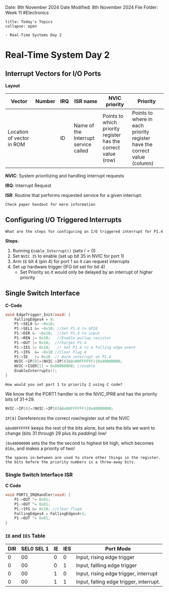 Date: 8th November 2024
Date Modified: 8th November 2024
File Folder: Week 11
#Electronics

```ad-abstract
title: Today's Topics
collapse: open

- Real-Time Systems Day 2

```

# Real-Time System Day 2

## Interrupt Vectors for I/O Ports

**Layout**

| Vector                    | Number | IRQ | ISR name                             | NVIC priority                                                 | Priority                                                                  |
| ------------------------- | ------ | --- | ------------------------------------ | ------------------------------------------------------------- | ------------------------------------------------------------------------- |
| Location of vector in ROM |        | ID  | Name of the Interrupt service called | Points to which priority register has the correct value (row) | Points to where in each priority register have the correct value (column) |
**NVIC**: System prioritizing and handling interrupt requests

**IRQ**: Interrupt Request

**ISR**: Routine that performs requested service for a given interrupt.

```ad-important
Check paper handout for more information
```

## Configuring I/O Triggered Interrupts

```ad-question
What are the steps for configuring an I/O triggered interrupt for P1.4
```

**Steps**:
1. Running `Enable_Interrupt()` (sets $I=0$)
2. Set `NVIC 35` to enable (set up bit 35 in NVIC for port 1)
3. Arm `IE` bit 4 (pin 4) for port 1 so it can request interrupts
4. Set up hardware trigger (IFG bit set for bit 4)
	- Set Priority so it would only be delayed by an interrupt of higher priority

## Single Switch Interface

**C-Code**
```c++
void EdgeTrigger_Init(void) {
	FallingEdges4 = 0;
	P1->SEL0 &= ~0x10;
	P1->SEL1 &= ~0x10; //Set P1.4 to GPIO
	P1->DIR &- ~0x10;  //Set P1.4 to input
	P1->REN |= 0x10;   //Enable pullup resistor
	P1->OUT |= 0x10;  //Charges P1.4
	P1->IES |= 0x10;   // Set P1.4 to a falling edge event
	P1->IFG  &= ~0x10 //Clear Flag 4
	P1->IE   |= 0x10  // Aarm interrupt on P1.4
	NVIC->IP[8]=(NVIC->IP[8]&0x00FFFFFF)|0x40000000;
	NVIC->ISER[1] = 0x00000008; //enable
	EnableInterrupts();
}
```

```ad-question
How would you set port 1 to priority 2 using C code?
```

We know that the PORT1 handler is on the NVIC_IPR8 and has the priority bits of 31→29.
```c++
NVIC->IP[8]=(NVIC->IP[8]&0x00FFFFFF)|0x40000000;
```
`IP[8]` Dereferences the correct row/register out of the NVIC

`&0x00FFFFFF` keeps the rest of the bits alone, but sets the bits we want to change (bits 31 through 29 plus its *padding*) low!

`|0x40000000` sets the the the second to highest bit high, which becomes `010x`, and makes a priority of two!

```ad-important
The spaces in-between are used to store other things in the register. the bits before the priority numbers is a throw-away bits.
```

### Single Switch Interface ISR

**C Code**

```c++
void PORT1_IRQHandler(void) {
	P1->OUT ^= 0x01;
	P1->OUT ^= 0x01;
	P1->IFG &= 0x10; //clear flag4
	FallingEdges4 = FallingEdges4+1;
	P1->OUT ^= 0x01;
}
```
### `IE` and `IES` Table

| DIR | SEL0 SEL 1 | IE  | IES | Port Mode                               |
| --- | ---------- | --- | --- | --------------------------------------- |
| 0   | 00         | 0   | 0   | Input, rising edge trigger              |
| 0   | 00         | 0   | 1   | Input, fallling edge trigger            |
| 0   | 00         | 1   | 0   | Input, rising edge trigger, interrupt   |
| 0   | 00         | 1   | 1   | Input, falling edge trigger, interrupt. |
